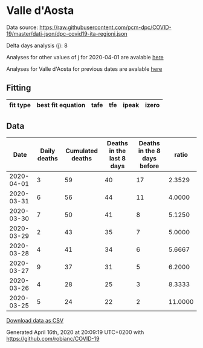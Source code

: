 # Valle d'Aosta

Data source: https://raw.githubusercontent.com/pcm-dpc/COVID-19/master/dati-json/dpc-covid19-ita-regioni.json

Delta days analysis (j): 8

Analyses for other values of j for 2020-04-01 are avalable [here](../2020-04-01/README.md)

Analyses for Valle d'Aosta for previous dates are avalable [here](../README.md)

## Fitting 
|fit type|best fit equation|tafe|tfe|ipeak|izero|
|-------|-----|--------|------|---|---|

## Data
|Date|Daily deaths|Cumulated deaths|Deaths in the last 8 days|Deaths in the 8 days before|ratio|
|----|----------|-----------|-------|--------------------|-----|
|2020-04-01|3|59|40|17|2.3529|
|2020-03-31|6|56|44|11|4.0000|
|2020-03-30|7|50|41|8|5.1250|
|2020-03-29|2|43|35|7|5.0000|
|2020-03-28|4|41|34|6|5.6667|
|2020-03-27|9|37|31|5|6.2000|
|2020-03-26|4|28|25|3|8.3333|
|2020-03-25|5|24|22|2|11.0000|

[Download data as CSV](COVID-19_valle_d'aosta_j8_2020-04-01.csv)

Generated April 16th, 2020 at 20:09:19 UTC+0200 with https://github.com/robianc/COVID-19

